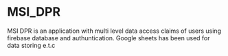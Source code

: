 # MSI_DPR
MSI DPR is an application with multi level data access claims of users using firebase database and authuntication. Google sheets has been used for data storing e.t.c
